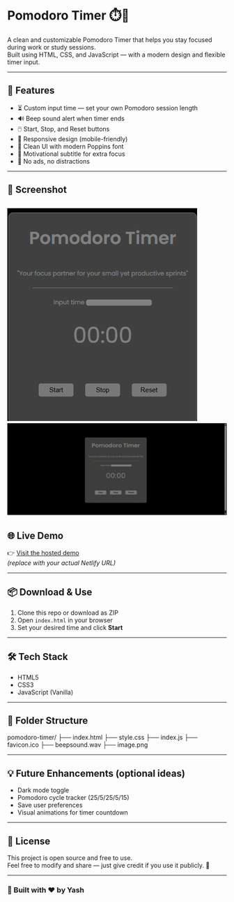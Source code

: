 # Pomodoro Timer ⏱️🍅

A clean and customizable Pomodoro Timer that helps you stay focused during work or study sessions.  
Built using HTML, CSS, and JavaScript — with a modern design and flexible timer input.

---

## 🚀 Features

- ⏳ Custom input time — set your own Pomodoro session length
- 🔊 Beep sound alert when timer ends
- 🖱️ Start, Stop, and Reset buttons
- 📱 Responsive design (mobile-friendly)
- 🎨 Clean UI with modern Poppins font
- 🧠 Motivational subtitle for extra focus
- 🧼 No ads, no distractions

---

## 📸 Screenshot

![Pomodoro Timer Screenshot](./image.png)
![Pomodoro Timer GIF](./pomodoro.gif)
---

## 🌐 Live Demo

👉 [Visit the hosted demo](pomodoro-by-yash.netlify.app)  
*(replace with your actual Netlify URL)*

---

## 📦 Download & Use

1. Clone this repo or download as ZIP
2. Open `index.html` in your browser
3. Set your desired time and click **Start**

---

## 🛠️ Tech Stack

- HTML5
- CSS3
- JavaScript (Vanilla)

---

## 📁 Folder Structure

pomodoro-timer/
├── index.html
├── style.css
├── index.js
├── favicon.ico
├── beepsound.wav
├── image.png   



---

## 💡 Future Enhancements (optional ideas)

- Dark mode toggle
- Pomodoro cycle tracker (25/5/25/5/15)
- Save user preferences
- Visual animations for timer countdown

---

## 📜 License

This project is open source and free to use.  
Feel free to modify and share — just give credit if you use it publicly. 🙌

---

### 🔗 Built with ❤️ by Yash

